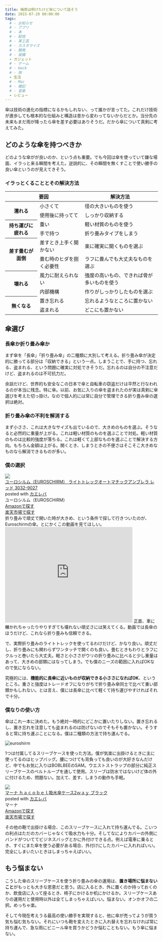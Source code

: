 ```yaml
---
title: 梅雨は明けたけど傘について話そう
date: 2015-07-20 00:00:00
tags:
  # - お知らせ
  # - アプリ
  # - 本
  # - 配信
  # - 革工芸
  # - カスタマイズ
  # - 開発
  # - 装備
  - ガジェット
  # - ゲーム
  # - Hack
  # - 旅
  - 生活
  # - Mac
  # - 雑記
  # - 音楽
  - レビュー
---
```

傘は技術の進化の指標になるかもしれない、って誰かが言ってた。これだけ技術が進歩しても根本的な仕組みと構造は昔から変わってないからだとか。当分先の未来もまだ雨が降ったら傘を差す必要はありそうだ。だから傘について真剣に考えてみた。

## どのような傘を持つべきか
どのような傘がが良いのか、という点も重要。でも今回は傘を使っていて嫌な場面、イラっと来る瞬間を考えた。逆説的に、その瞬間を無くすことで使い勝手の良い傘というのが見えてきそう。

### イラっとくることとその解決方法
<table class="table table-striped table-bordered table-condensed">
<thead>
<tr>
<th colspan="2">要因</th>
<th>解決方法</th>
</tr>
</thead>
<tbody>
<tr>
<th rowspan="2">濡れる</th>
<td>小さくて</td>
<td>径の大きいものを使う</td>
</tr>
<tr>
<td>使用後に持ってて</td>
<td>しっかり収納する</td>
</tr>
<tr>
<th rowspan="2">持ち運びに疲れる</th>
<td>重い</td>
<td>軽い材質のものを使う</td>
</tr>
<tr>
<td>手で持つ</td>
<td>折り畳みタイプをしまう</td>
</tr>
<tr>
<th rowspan="2">差す畳むが面倒</th>
<td>差すとき上手く開かない</td>
<td>楽に確実に開くものを選ぶ</td>
</tr>
<tr>
<td>畳む時のヒダを捌く必要性</td>
<td>ラフに畳んでも大丈夫なものを選ぶ</td>
</tr>
<tr>
<th rowspan="2">壊れる</th>
<td>風力に耐えられない</td>
<td>強度の高いもの、できれば骨が多いものを使う</td>
</tr>
<tr>
<td>内部機構</td>
<td>作りがしっかりしたものを選ぶ</td>
</tr>
<tr>
<th rowspan="2">無くなる</th>
<td>置き忘れる</td>
<td>忘れるようなところに置かない</td>
</tr>
<tr>
<td>盗まれる</td>
<td>どこにも置かない</td>
</tr>
</tbody>
</table>

## 傘選び
### 長傘か折り畳み傘か
まず傘を「長傘」「折り畳み傘」の二種類に大別して考える。折り畳み傘が決定的に勝ってる部分は「収納できる」という一点。しまうことで、手に持つ、忘れる、盗まれる、という問題に確実に対処できそうだ。忘れるのは自分の不注意だけど、盗まれるのは不可抗力だ。

余談だけど、世界的も安全なこの日本で傘と自転車の窃盗だけは平然と行なわれるのが本当に残念。特に傘。以前、お気に入りの傘を盗まれたのが実は真剣に傘選びを考えた切っ掛け。なので個人的には常に自分で管理できる折り畳み傘の選択は絶対。

### 折り畳み傘の不利を解消する

まず小ささ、これは大きなサイズも出ているので、大きめのものを選ぶ。そうなると必然的に重量が上がる。これは軽い材質のものを選ぶことで対処。軽い材質のものは比較的強度が落ちる。これは軽くて上部なものを選ぶことで解決する方向。もちろん金額は上がる。開くとき、しまうときの不便さはそこそこ大きめなものなら解消できるものが多い。

### 僕の選択
<div class="cstmreba"><div class="kaerebalink-box"><div class="kaerebalink-image"><a href="http://www.amazon.co.jp/exec/obidos/ASIN/B00BLG706Y/akicks-22/ref=nosim/" target="_blank" ><img src="http://ecx.images-amazon.com/images/I/41LErFSK0LL._SL160_.jpg" style="border: none;" /></a></div><div class="kaerebalink-info"><div class="kaerebalink-name"><a href="http://www.amazon.co.jp/exec/obidos/ASIN/B00BLG706Y/akicks-22/ref=nosim/" target="_blank" >ユーロシルム（EUROSCHIRM） ライトトレックオートマチックアンブレラ レッド 3032-9027</a><div class="kaerebalink-powered-date">posted with <a href="http://kaereba.com" rel="nofollow" target="_blank">カエレバ</a></div></div><div class="kaerebalink-detail"> ユーロシルム（EUROSCHIRM）     </div><div class="kaerebalink-link1"><div class="shoplinkamazon"><a href="http://www.amazon.co.jp/gp/search?keywords=%83%86%81%5B%83%8D%83V%83%8B%83%80%20%83%89%83C%83g%83g%83%8C%83b%83N&amp;__mk_ja_JP=%83J%83%5E%83J%83i&amp;tag=akicks-22" target="_blank" >Amazonで探す</a></div><div class="shoplinkrakuten"><a href="http://hb.afl.rakuten.co.jp/hgc/12d74d16.c27dc2b4.12d74d17.2343dd9d/?pc=http%3A%2F%2Fsearch.rakuten.co.jp%2Fsearch%2Fmall%2F%25E3%2583%25A6%25E3%2583%25BC%25E3%2583%25AD%25E3%2582%25B7%25E3%2583%25AB%25E3%2583%25A0%2520%25E3%2583%25A9%25E3%2582%25A4%25E3%2583%2588%25E3%2583%2588%25E3%2583%25AC%25E3%2583%2583%25E3%2582%25AF%2F-%2Ff.1-p.1-s.1-sf.0-st.A-v.2%3Fx%3D0%26scid%3Daf_ich_link_urltxt%26m%3Dhttp%3A%2F%2Fm.rakuten.co.jp%2F" target="_blank" >楽天市場で探す</a></div></div></div><div class="booklink-footer"></div></div></div>
折り畳みで頑丈で開いた時が大きめ、という条件で探して行きついたのが、Euroschirmの傘。とにかくこの動画を見てほしい。
<iframe width="420" height="315" src="https://www.youtube.com/embed/PCavBFyZE4E" frameborder="0" allowfullscreen></iframe>
正直、車に轢かれちゃったりやりすぎても壊れない頑丈さには笑えてくる。動画では長傘のほうだけど、これなら折り畳みも信頼できる。

で、実際折り畳みのライトトレックを使ってるわけだけど、かなり良い。頑丈だし、折り畳みにも関わらずワンタッチで開くのも良い。畳むときもわりとラフにクルっと巻いたら大丈夫。軽さと小ささがウリの折り畳みに比べると少し重量はあって、大きめの部類にはなってしまう。でも僕のニーズの範囲に入ればOKなので気にならない。

究極的には、**機能的に長傘に近いものが収納できる小ささになればOK**、というところ。重さと強度はトレードオフになりがちで折り畳み傘同士で比べて重い部類かもしれない。とは言え、僕には長傘に比べて軽くて持ち運びやすければそれで十分。

### 僕なりの使い方
傘はこれ一本に決めた。もう絶対一時的にどこかに置いたりしない。置き忘れるし、置き忘れを注意しても盗まれるのは防げないのでそもそも置かない。そうすると常に持ち運ぶことになる。僕は二種類の方法で持ち運んでる。

![euroshirm](https://lh3.googleusercontent.com/1Q2UzP8AX9VeFTBa_I-boCqKnObadwJYtm0WNYAJ134 "euroshirm")

1つは付属してるスリーブケースを使った方法。僕が気楽に出掛けるときに主に使ってるのはヒップバッグ。腰につけても背負っても良いのが大好きなんだけど、中でもお気に入りはBOBLBEEのSAM。ウエストストラップの部分に純正スリーブケースのベルトループを通して使用。スリーブは防水ではないけど体の外に付けるため、問題ない。加えて、差す、しまうの動作も手軽。

<div class="cstmreba"><div class="kaerebalink-box"><div class="kaerebalink-image"><a href="http://www.amazon.co.jp/exec/obidos/ASIN/B01CJIIBX8/akicks-22/ref=nosim/" target="_blank" ><img src="http://ecx.images-amazon.com/images/I/31EHPHGGbVL._SL160_.jpg" style="border: none;" /></a></div><div class="kaerebalink-info"><div class="kaerebalink-name"><a href="http://www.amazon.co.jp/exec/obidos/ASIN/B01CJIIBX8/akicks-22/ref=nosim/" target="_blank" >マーナ ｈａｃｏｂｅｌ吸水傘ケース2ｗａｙ  ブラック</a><div class="kaerebalink-powered-date">posted with <a href="http://kaereba.com" rel="nofollow" target="_blank">カエレバ</a></div></div><div class="kaerebalink-detail"> マーナ     </div><div class="kaerebalink-link1"><div class="shoplinkamazon"><a href="http://www.amazon.co.jp/gp/search?keywords=%83%7D%81%5B%83i%20%8Bz%90%85%8EP%83P%81%5B%83X2%82%97%82%81%82%99&amp;__mk_ja_JP=%83J%83%5E%83J%83i&amp;tag=akicks-22" target="_blank" >Amazonで探す</a></div><div class="shoplinkrakuten"><a href="http://hb.afl.rakuten.co.jp/hgc/12d74d16.c27dc2b4.12d74d17.2343dd9d/?pc=http%3A%2F%2Fsearch.rakuten.co.jp%2Fsearch%2Fmall%2F%25E3%2583%259E%25E3%2583%25BC%25E3%2583%258A%2520%25E5%2590%25B8%25E6%25B0%25B4%25E5%2582%2598%25E3%2582%25B1%25E3%2583%25BC%25E3%2582%25B92%25EF%25BD%2597%25EF%25BD%2581%25EF%25BD%2599%2F-%2Ff.1-p.1-s.1-sf.0-st.A-v.2%3Fx%3D0%26scid%3Daf_ich_link_urltxt%26m%3Dhttp%3A%2F%2Fm.rakuten.co.jp%2F" target="_blank" >楽天市場で探す</a></div></div></div><div class="booklink-footer"></div></div></div>

その他の鞄で出掛ける場合、このスリーブケースに入れて持ち運んでる。こいつの利点はただのカバーじゃなくて吸水力も十分。そしてなによりカバーの外側にバンドがついててビジネスバッグとかに外付けできる点。例えば電車に乗るとき、すぐにまた傘を使う必要がある場合、外付けにしたカバーに入れればいい。完全にしまいたいときはしまっちゃえばいい。

## もう悩まない
こうした傘のスリーブケースを使う折り畳みの傘の運用は、**置き場所に悩まないこと**がもっとも大きな恩恵だと思う。店に入るとき、外に置くのか持っておくのか、飲食店に入って座るとき、椅子にかけるか机にかけるか。スリーブケースありの運用だと使用時以外は全てしまっちゃえばいい。悩まない。オンかオフの二択。めっちゃ楽。

そして今現在考えうる最高の使い勝手を実現すると、他に傘が売ってようが買う気も悩む気もない。それにいつも鞄を変えたときに入れ替えを忘れなければ常に持ち運んで、急な雨にビニール傘を買うかどうか悩むこともない。もう傘に悩まない。
